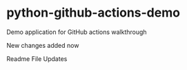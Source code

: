 # python-github-actions-demo
Demo application for GitHub actions walkthrough

New changes added now

Readme File Updates
